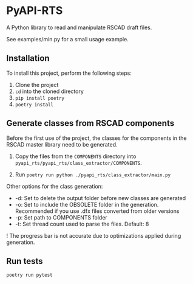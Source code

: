 # PyAPI-RTS

A Python library to read and manipulate RSCAD draft files.

See examples/min.py for a small usage example.

## Installation

To install this project, perform the following steps:

1. Clone the project
2. `cd` into the cloned directory
3. `pip install poetry`
4. `poetry install`

## Generate classes from RSCAD components

Before the first use of the project, the classes for the components in the RSCAD master library need to be generated.

1. Copy the files from the `COMPONENTS` directory into `pyapi_rts/pyapi_rts/class_extractor/COMPONENTS`.

2. Run `poetry run python ./pyapi_rts/class_extractor/main.py`

Other options for the class generation:

- \-d: Set to delete the output folder before new classes are generated
- \-o: Set to include the OBSOLETE folder in the generation. Recommended if you use .dfx files converted from older versions
- \-p: Set path to COMPONENTS folder
- \-t: Set thread count used to parse the files. Default: 8 

! The progress bar is not accurate due to optimizations applied during generation.

## Run tests

`poetry run pytest`

